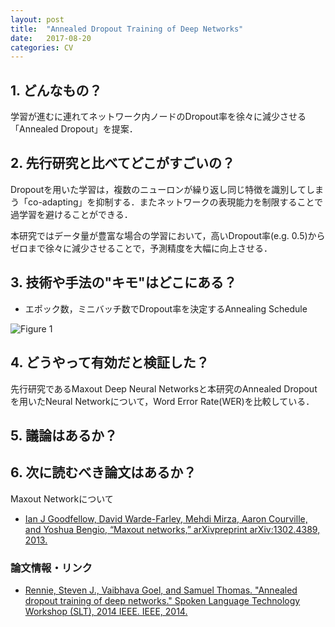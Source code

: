 ```yaml
---
layout: post
title:  "Annealed Dropout Training of Deep Networks"
date:   2017-08-20
categories: CV
---
```


## 1. どんなもの？

学習が進むに連れてネットワーク内ノードのDropout率を徐々に減少させる「Annealed Dropout」を提案．

## 2. 先行研究と比べてどこがすごいの？

Dropoutを用いた学習は，複数のニューロンが繰り返し同じ特徴を識別してしまう「co-adapting」を抑制する．またネットワークの表現能力を制限することで過学習を避けることができる．

本研究ではデータ量が豊富な場合の学習において，高いDropout率(e.g. 0.5)からゼロまで徐々に減少させることで，予測精度を大幅に向上させる．

## 3. 技術や手法の"キモ"はどこにある？

* エポック数，ミニバッチ数でDropout率を決定するAnnealing Schedule

![Figure 1](https://raw.githubusercontent.com/shunk031/paper-survey/master/images/CV/Annealed_Dropout_Training_of_Deep_Networks/figure1.png)

## 4. どうやって有効だと検証した？

先行研究であるMaxout Deep Neural Networksと本研究のAnnealed Dropoutを用いたNeural Networkについて，Word Error Rate(WER)を比較している．

## 5. 議論はあるか？

## 6. 次に読むべき論文はあるか？

Maxout Networkについて
* [Ian J Goodfellow, David Warde-Farley, Mehdi Mirza, Aaron Courville, and Yoshua Bengio, “Maxout networks,” arXivpreprint arXiv:1302.4389, 2013.](https://arxiv.org/abs/1302.4389)

### 論文情報・リンク

* [Rennie, Steven J., Vaibhava Goel, and Samuel Thomas. "Annealed dropout training of deep networks." Spoken Language Technology Workshop (SLT), 2014 IEEE. IEEE, 2014.](https://pdfs.semanticscholar.org/c2d7/8722ebac92766f1154497d8424108d906ae3.pdf)
